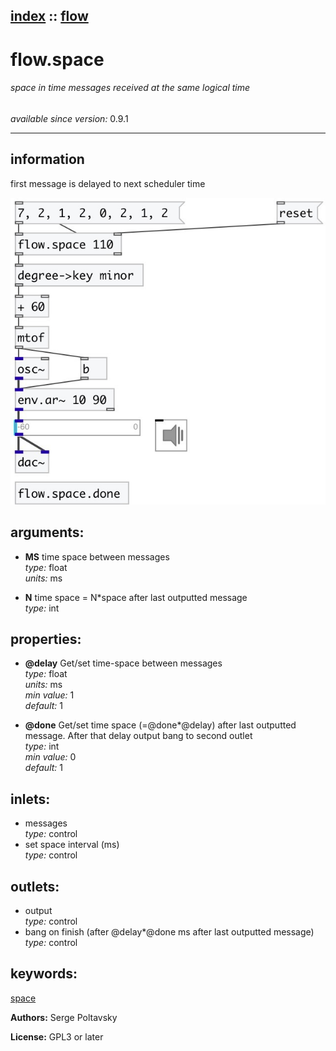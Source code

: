 [index](index.html) :: [flow](category_flow.html)
---

# flow.space

###### space in time messages received at the same logical time

*available since version:* 0.9.1

---


## information
first message is delayed to next scheduler time



[![example](../examples/img/flow.space.jpg)](../examples/pd/flow.space.pd)



## arguments:

* **MS**
time space between messages<br>
_type:_ float<br>
_units:_ ms<br>

* **N**
time space = N*space after last outputted message<br>
_type:_ int<br>





## properties:

* **@delay** 
Get/set time-space between messages<br>
_type:_ float<br>
_units:_ ms<br>
_min value:_ 1<br>
_default:_ 1<br>

* **@done** 
Get/set time space (=@done*@delay) after last outputted message. After that delay
output bang to second outlet<br>
_type:_ int<br>
_min value:_ 0<br>
_default:_ 1<br>



## inlets:

* messages<br>
_type:_ control
* set space interval (ms)<br>
_type:_ control



## outlets:

* output<br>
_type:_ control
* bang on finish (after @delay*@done ms after last outputted message)<br>
_type:_ control



## keywords:

[space](keywords/space.html)






**Authors:** Serge Poltavsky




**License:** GPL3 or later





